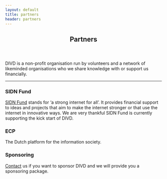 ```yaml
---
layout: default
title: partners
header: partners
---
```

<header>
	<h2>Partners</h2>
</header>
DIVD is a non-profit organisation run by volunteers and a network of likeminded organisations who we share knowledge with or support us financially.  
<hr>

### SIDN Fund
[SIDN Fund](https://www.sidnfonds.nl/excerpt) stands for ‘a strong internet for all’. It provides financial support to ideas and projects that aim to make the internet stronger or that use the internet in innovative ways. We are very thankful SIDN Fund is currently supporting the kick start of DIVD. <br>
### ECP
The Dutch platform for the information society.<br>
### Sponsoring
[Contact](https://divd.nl/divd-nl/contact/) us if you want to sponsor DIVD and we will provide you a sponsoring package. <br>

